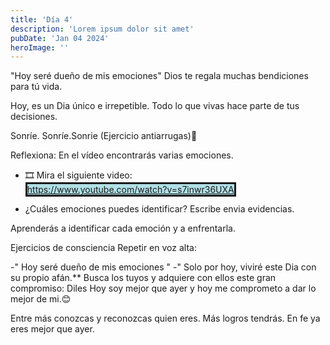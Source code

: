 ```yaml
---
title: 'Día 4'
description: 'Lorem ipsum dolor sit amet'
pubDate: 'Jan 04 2024'
heroImage: ''
---
```


"Hoy seré dueño de mis emociones"
Dios te regala muchas bendiciones para tú vida.

Hoy, es un Dia único e irrepetible. Todo lo que vivas hace parte de tus decisiones.

Sonríe. Sonríe.Sonrie
(Ejercicio antiarrugas)🤣

Reflexiona:
En el vídeo encontrarás varias emociones.  
- 🎞 Mira el siguiente video:  
<span style="background:#B0E0E6; border:solid" >https://www.youtube.com/watch?v=s7inwr36UXA</span>

- ¿Cuáles emociones puedes identificar? Escribe envia evidencias.

Aprenderás a identificar cada emoción y a enfrentarla.

Ejercicios de consciencia
Repetir en voz alta:

-" Hoy seré dueño de mis emociones "
-" Solo por hoy, viviré este Dia con su propio afán.**
Busca los tuyos y adquiere con ellos este gran compromiso:
Diles
Hoy soy mejor que ayer y hoy me comprometo a dar lo mejor de mi.😊

Entre más conozcas y reconozcas quien eres. Más logros tendrás. En fe ya eres mejor que ayer.